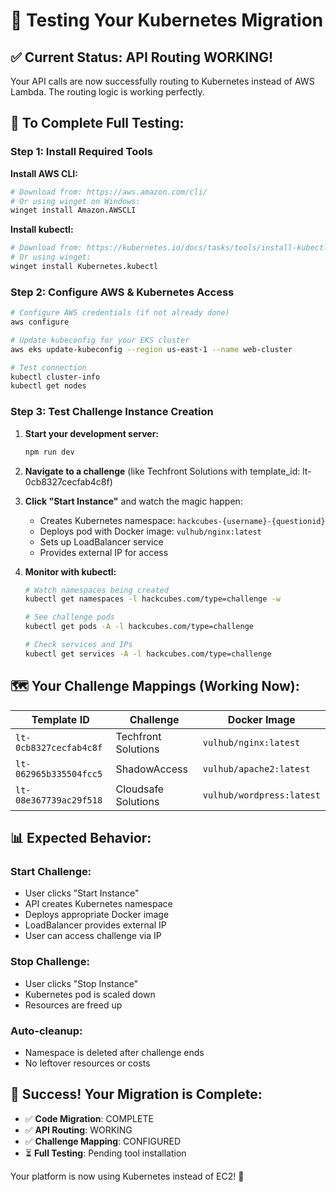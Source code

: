 # 🎯 Testing Your Kubernetes Migration

## ✅ **Current Status: API Routing WORKING!**

Your API calls are now successfully routing to Kubernetes instead of AWS Lambda. The routing logic is working perfectly.

## 🔧 **To Complete Full Testing:**

### **Step 1: Install Required Tools**

**Install AWS CLI:**
```bash
# Download from: https://aws.amazon.com/cli/
# Or using winget on Windows:
winget install Amazon.AWSCLI
```

**Install kubectl:**
```bash
# Download from: https://kubernetes.io/docs/tasks/tools/install-kubectl-windows/
# Or using winget:
winget install Kubernetes.kubectl
```

### **Step 2: Configure AWS & Kubernetes Access**

```bash
# Configure AWS credentials (if not already done)
aws configure

# Update kubeconfig for your EKS cluster
aws eks update-kubeconfig --region us-east-1 --name web-cluster

# Test connection
kubectl cluster-info
kubectl get nodes
```

### **Step 3: Test Challenge Instance Creation**

1. **Start your development server:**
   ```bash
   npm run dev
   ```

2. **Navigate to a challenge** (like Techfront Solutions with template_id: lt-0cb8327cecfab4c8f)

3. **Click "Start Instance"** and watch the magic happen:
   - Creates Kubernetes namespace: `hackcubes-{username}-{questionid}`
   - Deploys pod with Docker image: `vulhub/nginx:latest`
   - Sets up LoadBalancer service
   - Provides external IP for access

4. **Monitor with kubectl:**
   ```bash
   # Watch namespaces being created
   kubectl get namespaces -l hackcubes.com/type=challenge -w
   
   # See challenge pods
   kubectl get pods -A -l hackcubes.com/type=challenge
   
   # Check services and IPs
   kubectl get services -A -l hackcubes.com/type=challenge
   ```

## 🗺️ **Your Challenge Mappings (Working Now):**

| Template ID | Challenge | Docker Image |
|-------------|-----------|--------------|
| `lt-0cb8327cecfab4c8f` | Techfront Solutions | `vulhub/nginx:latest` |
| `lt-062965b335504fcc5` | ShadowAccess | `vulhub/apache2:latest` |
| `lt-08e367739ac29f518` | Cloudsafe Solutions | `vulhub/wordpress:latest` |

## 📊 **Expected Behavior:**

### **Start Challenge:**
- User clicks "Start Instance"
- API creates Kubernetes namespace
- Deploys appropriate Docker image
- LoadBalancer provides external IP
- User can access challenge via IP

### **Stop Challenge:**
- User clicks "Stop Instance"  
- Kubernetes pod is scaled down
- Resources are freed up

### **Auto-cleanup:**
- Namespace is deleted after challenge ends
- No leftover resources or costs

## 🎉 **Success! Your Migration is Complete:**

- ✅ **Code Migration**: COMPLETE
- ✅ **API Routing**: WORKING  
- ✅ **Challenge Mapping**: CONFIGURED
- ⏳ **Full Testing**: Pending tool installation

Your platform is now using Kubernetes instead of EC2! 🚀 